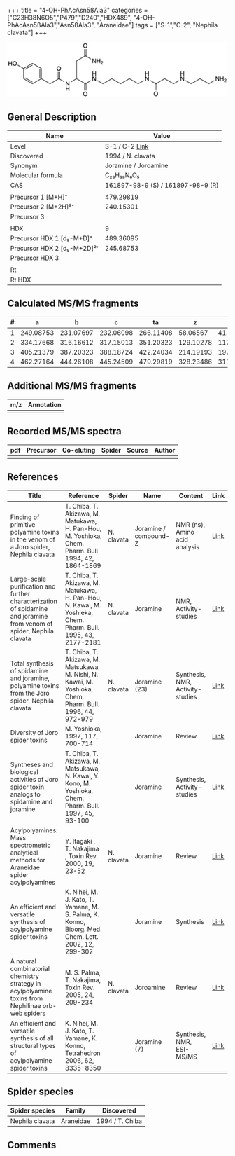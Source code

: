 +++
title = "4-OH-PhAcAsn5ßAla3"
categories = ["C23H38N6O5","P479","D240","HDX489",
"4-OH-PhAcAsn5ßAla3","Asn5ßAla3",
"Araneidae"]
tags = ["S-1","C-2",
"Nephila clavata"]
+++

![](/img/4-OH-PhAcAsn5bAla3.png)

## General Description

| Name                        | Value                                                                          |
|-----------------------------|--------------------------------------------------------------------------------|
| Level                       | S-1 / C-2 [Link](https://www.sciencedirect.com/science/article/pii/S0040402006009811) |
| Discovered                  | 1994 / N. clavata                                                              |
| Synonym                     | Joramine / Joroamine                                                           |
| Molecular formula           | C₂₃H₃₈N₆O₅                                                                     |
| CAS                         | 161897-98-9 (S) / 161897-98-9 (R)                                              |
|                             |                                                                                |
| Precursor 1 [M+H]⁺          | 479.29819                                                                      |
| Precursor 2 [M+2H]²⁺        | 240.15301                                                                      |
| Precursor 3                 |                                                                                |
|                             |                                                                                |
| HDX                         | 9                                                                              |
| Precursor HDX 1 [d₉-M+D]⁺   | 489.36095                                                                      |
| Precursor HDX 2 [d₉-M+2D]²⁺ | 245.68753                                                                      |
| Precursor HDX 3             |                                                                                |
|                             |                                                                                |
| Rt                          |                                                                                |
| Rt HDX                      |                                                                                |

## Calculated MS/MS fragments

| # | a         | b         | c         | ta        | z         | y         | tz        |
|---|-----------|-----------|-----------|-----------|-----------|-----------|-----------|
| 1 | 249.08753 | 231.07697 | 232.06098 | 266.11408 | 58.06567  | 41.03912  | 75.09222  |
| 2 | 334.17668 | 316.16612 | 317.15013 | 351.20323 | 129.10278 | 112.07623 | 146.12933 |
| 3 | 405.21379 | 387.20323 | 388.18724 | 422.24034 | 214.19193 | 197.16538 | 231.21848 |
| 4 | 462.27164 | 444.26108 | 445.24509 | 479.29819 | 328.23486 | 311.20831 | 345.26141 |

## Additional MS/MS fragments

| m/z       | Annotation |
|-----------|------------|
|           |            |

## Recorded MS/MS spectra

| pdf | Precursor | Co-eluting | Spider | Source | Author |
|-----|-----------|------------|--------|--------|--------|
|     |           |            |        |        |        |

## References

| Title                                                                                                                 | Reference                                                                                                    | Spider     | Name                  | Content                          | Link                                                                                                |
|-----------------------------------------------------------------------------------------------------------------------|--------------------------------------------------------------------------------------------------------------|------------|-----------------------|----------------------------------|-----------------------------------------------------------------------------------------------------|
| Finding of primitive polyamine toxins in the venom of a Joro spider, Nephila clavata                                  | T. Chiba, T. Akizawa, M. Matukawa, H. Pan-Hou, M. Yoshioka, Chem. Pharm. Bull 1994, 42, 1864-1869            | N. clavata | Joramine / compound-Z | NMR (ns), Amino acid analysis    | [Link](https://www.jstage.jst.go.jp/article/cpb1958/42/9/42_9_1864/_article)                        |
| Large-scale purification and further characterization of spidamine and joramine from venom of spider, Nephila clavata | T. Chiba, T. Akizawa, M. Matukawa, H. Pan-Hou, N. Kawai, M. Yoshieka, Chem. Pharm. Bull. 1995, 43, 2177-2181 | N. clavata | Joramine              | NMR, Activity-studies            | [Link](https://www.jstage.jst.go.jp/article/cpb1958/43/12/43_12_2177/_article)                      |
| Total synthesis of spidamine and joramine, polyamine toxins from the Joro spider, Nephila clavata                     | T. Chiba, T. Akizawa, M. Matsukawa, M. Nishi, N. Kawai, M. Yoshioka, Chem. Pharm. Bull. 1996, 44, 972-979    | N. clavata | Joramine (23)         | Synthesis, NMR, Activity-studies | [Link](https://www.jstage.jst.go.jp/article/cpb1958/44/5/44_5_972/_article)                         |
| Diversity of Joro spider toxins                                                                                       | M. Yoshioka,  1997, 117, 700-714                                                                             |            | Joramine              | Review                           | [Link](https://www.jstage.jst.go.jp/article/yakushi1947/117/10-11/117_10-11_700/_article/-char/ja/) |
| Syntheses and biological activities of Joro spider toxin analogs to spidamine and joramine                            | T. Chiba, T. Akizawa, M. Matsukawa, N. Kawai, Y. Kono, M. Yoshioka, Chem. Pharm. Bull. 1997, 45, 93-100      |            | Joramine              | Synthesis, Activity-studies      | [Link](https://www.jstage.jst.go.jp/article/cpb1958/45/1/45_1_93/_article)                          |
| Acylpolyamines: Mass spectrometric analytical methods for Araneidae spider acylpolyamines                             | Y. Itagaki , T. Nakajima , Toxin Rev. 2000, 19, 23-52                                                        | N. clavata | Joramine              | Review                           | [Link](https://www.tandfonline.com/doi/abs/10.1081/TXR-100100314)                                   |
| An efficient and versatile synthesis of acylpolyamine spider toxins                                                   | K. Nihei, M. J. Kato, T. Yamane, M. S. Palma, K. Konno, Bioorg. Med. Chem. Lett. 2002, 12, 299-302           |            | Joramine              | Synthesis                        | [Link](https://www.sciencedirect.com/science/article/pii/S0960894X01007338)                         |
| A natural combinatorial chemistry strategy in acylpolyamine toxins from Nephilinae orb-web spiders                    | M. S. Palma, T. Nakajima, Toxin Rev. 2005, 24, 209-234                                                       | N. clavata | Joroamine             | Review                           | [Link](https://www.tandfonline.com/doi/abs/10.1081/TXR-200057857)                                   |
| An efficient and versatile synthesis of all structural types of acylpolyamine spider toxins                           | K. Nihei, M. J. Kato, T. Yamane, K. Konno, Tetrahedron 2006, 62, 8335-8350                                   |            | Joramine (7)          | Synthesis, NMR, ESI-MS/MS        | [Link](https://www.sciencedirect.com/science/article/pii/S0040402006009811)                         |

## Spider species

| Spider species  | Family    | Discovered      |
|-----------------|-----------|-----------------|
| Nephila clavata | Araneidae | 1994 / T. Chiba |

## Comments
